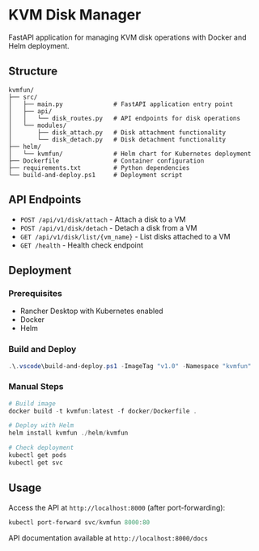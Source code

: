 # KVM Disk Manager

FastAPI application for managing KVM disk operations with Docker and Helm deployment.

## Structure

```
kvmfun/
├── src/
│   ├── main.py              # FastAPI application entry point
│   ├── api/
│   │   └── disk_routes.py   # API endpoints for disk operations
│   └── modules/
│       ├── disk_attach.py   # Disk attachment functionality
│       └── disk_detach.py   # Disk detachment functionality
├── helm/
│   └── kvmfun/              # Helm chart for Kubernetes deployment
├── Dockerfile               # Container configuration
├── requirements.txt         # Python dependencies
└── build-and-deploy.ps1     # Deployment script
```

## API Endpoints

- `POST /api/v1/disk/attach` - Attach a disk to a VM
- `POST /api/v1/disk/detach` - Detach a disk from a VM
- `GET /api/v1/disk/list/{vm_name}` - List disks attached to a VM
- `GET /health` - Health check endpoint

## Deployment

### Prerequisites
- Rancher Desktop with Kubernetes enabled
- Docker
- Helm

### Build and Deploy
```powershell
.\.vscode\build-and-deploy.ps1 -ImageTag "v1.0" -Namespace "kvmfun"
```

### Manual Steps
```powershell
# Build image
docker build -t kvmfun:latest -f docker/Dockerfile .

# Deploy with Helm
helm install kvmfun ./helm/kvmfun

# Check deployment
kubectl get pods
kubectl get svc
```

## Usage

Access the API at `http://localhost:8000` (after port-forwarding):
```powershell
kubectl port-forward svc/kvmfun 8000:80
```

API documentation available at `http://localhost:8000/docs`